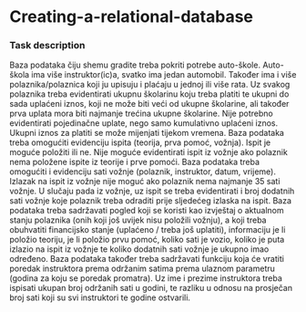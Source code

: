 # Creating-a-relational-database

### Task description
Baza podataka čiju shemu gradite treba pokriti potrebe auto-škole. Auto-škola ima više
instruktor(ic)a, svatko ima jedan automobil. Također ima i više polaznika/polaznica koji ju upisuju i
plaćaju u jednoj ili više rata. Uz svakog polaznika treba evidentirati ukupnu školarinu koju treba
platiti te ukupni do sada uplaćeni iznos, koji ne može biti veći od ukupne školarine, ali također prva
uplata mora biti najmanje trećina ukupne školarine. Nije potrebno evidentirati pojedinačne uplate,
nego samo kumulativno uplaćeni iznos. Ukupni iznos za platiti se može mijenjati tijekom vremena.
Baza podataka treba omogućiti evidenciju ispita (teorija, prva pomoć, vožnja). Ispit je moguće
položiti ili ne. Nije moguće evidentirati ispit iz vožnje ako polaznik nema položene ispite iz teorije i
prve pomoći.
Baza podataka treba omogućiti i evidenciju sati vožnje (polaznik, instruktor, datum, vrijeme). Izlazak
na ispit iz vožnje nije moguć ako polaznik nema najmanje 35 sati vožnje. U slučaju pada iz vožnje, uz
ispit se treba evidentirati i broj dodatnih sati vožnje koje polaznik treba odraditi prije sljedećeg
izlaska na ispit.
Baza podataka treba sadržavati pogled koji se koristi kao izvještaj o aktualnom stanju polaznika
(onih koji još uvijek nisu položili vožnju), a koji treba obuhvatiti financijsko stanje (uplaćeno / treba
još uplatiti), informaciju je li položio teoriju, je li položio prvu pomoć, koliko sati je vozio, koliko je
puta izlazio na ispit iz vožnje te koliko dodatnih sati vožnje je ukupno imao određeno.
Baza podataka također treba sadržavati funkciju koja će vratiti poredak instruktora prema održanim
satima prema ulaznom parametru (godina za koju se poredak promatra). Uz ime i prezime
instruktora treba ispisati ukupan broj održanih sati u godini, te razliku u odnosu na prosječan broj
sati koji su svi instruktori te godine ostvarili.
